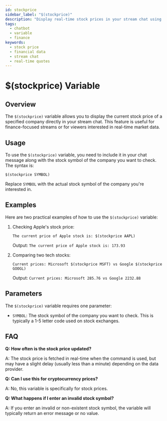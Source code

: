 ```yaml
---
id: stockprice
sidebar_label: "$(stockprice)"
description: "Display real-time stock prices in your stream chat using the $(stockprice) variable. Learn usage, examples, and parameters."
tags:
  - chatbot
  - variable
  - finance
keywords:
  - stock price
  - financial data
  - stream chat
  - real-time quotes
---
```


# $(stockprice) Variable

## Overview

The `$(stockprice)` variable allows you to display the current stock price of a specified company directly in your stream chat. This feature is useful for finance-focused streams or for viewers interested in real-time market data.

## Usage

To use the `$(stockprice)` variable, you need to include it in your chat message along with the stock symbol of the company you want to check. The syntax is:

```
$(stockprice SYMBOL)
```

Replace `SYMBOL` with the actual stock symbol of the company you're interested in.

## Examples

Here are two practical examples of how to use the `$(stockprice)` variable:

1. Checking Apple's stock price:
   ```
   The current price of Apple stock is: $(stockprice AAPL)
   ```
   Output: `The current price of Apple stock is: 173.93`

2. Comparing two tech stocks:
   ```
   Current prices: Microsoft $(stockprice MSFT) vs Google $(stockprice GOOGL)
   ```
   Output: `Current prices: Microsoft 285.76 vs Google 2232.88`

## Parameters

The `$(stockprice)` variable requires one parameter:

- `SYMBOL`: The stock symbol of the company you want to check. This is typically a 1-5 letter code used on stock exchanges.

## FAQ

**Q: How often is the stock price updated?**

A: The stock price is fetched in real-time when the command is used, but may have a slight delay (usually less than a minute) depending on the data provider.

**Q: Can I use this for cryptocurrency prices?**

A: No, this variable is specifically for stock prices.

**Q: What happens if I enter an invalid stock symbol?**

A: If you enter an invalid or non-existent stock symbol, the variable will typically return an error message or no value.
